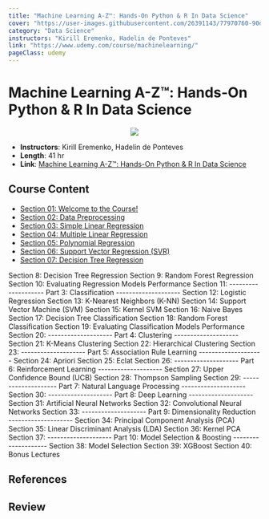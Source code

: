 ```yaml
---
title: "Machine Learning A-Z™: Hands-On Python & R In Data Science"
cover: "https://user-images.githubusercontent.com/26391143/77970760-90dffc00-731f-11ea-8183-1298afcf5c5e.png"
category: "Data Science"
instructors: "Kirill Eremenko, Hadelin de Ponteves"
link: "https://www.udemy.com/course/machinelearning/"
pageClass: udemy
---
```


# Machine Learning A-Z™: Hands-On Python & R In Data Science

<p align="center">
  <img src="https://user-images.githubusercontent.com/26391143/77970760-90dffc00-731f-11ea-8183-1298afcf5c5e.png">
</p>

- **Instructors**: Kirill Eremenko, Hadelin de Ponteves
- **Length**: 41 hr
- **Link**: [Machine Learning A-Z™: Hands-On Python & R In Data Science](https://www.udemy.com/course/machinelearning/)

## Course Content

- [Section 01: Welcome to the Course!](./01_Welcome-to-the-Course.md)
- [Section 02: Data Preprocessing](./02_Data-Preprocessing.md)
- [Section 03: Simple Linear Regression](./03_Simple-Linear-Regression.md)
- [Section 04: Multiple Linear Regression](./04_Multiple-Linear-Regression.md)
- [Section 05: Polynomial Regression](./05_Polynomial-Regression.md)
- [Section 06: Support Vector Regression (SVR)](./06_Support-Vector-Regression.md)
- [Section 07: Decision Tree Regression](./07_Decision-Tree-Regression.md)

Section 8: Decision Tree Regression
Section 9: Random Forest Regression
Section 10: Evaluating Regression Models Performance
Section 11: -------------------- Part 3: Classification --------------------
Section 12: Logistic Regression
Section 13: K-Nearest Neighbors (K-NN)
Section 14: Support Vector Machine (SVM)
Section 15: Kernel SVM
Section 16: Naive Bayes
Section 17: Decision Tree Classification
Section 18: Random Forest Classification
Section 19: Evaluating Classification Models Performance
Section 20: -------------------- Part 4: Clustering --------------------
Section 21: K-Means Clustering
Section 22: Hierarchical Clustering
Section 23: -------------------- Part 5: Association Rule Learning --------------------
Section 24: Apriori
Section 25: Eclat
Section 26: -------------------- Part 6: Reinforcement Learning --------------------
Section 27: Upper Confidence Bound (UCB)
Section 28: Thompson Sampling
Section 29: -------------------- Part 7: Natural Language Processing --------------------
Section 30: -------------------- Part 8: Deep Learning --------------------
Section 31: Artificial Neural Networks
Section 32: Convolutional Neural Networks
Section 33: -------------------- Part 9: Dimensionality Reduction --------------------
Section 34: Principal Component Analysis (PCA)
Section 35: Linear Discriminant Analysis (LDA)
Section 36: Kernel PCA
Section 37: -------------------- Part 10: Model Selection & Boosting --------------------
Section 38: Model Selection
Section 39: XGBoost
Section 40: Bonus Lectures

## References

## Review
